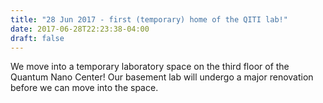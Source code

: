 ```yaml
---
title: "28 Jun 2017 - first (temporary) home of the QITI lab!"
date: 2017-06-28T22:23:38-04:00
draft: false
---
```


We move into a temporary laboratory space on the third floor of the Quantum Nano Center! Our basement lab will undergo a major renovation before we can move into the space.
